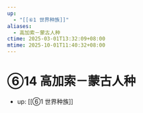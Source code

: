 ```yaml
---
up:
  - "[[⑥1 世界种族]]"
aliases:
  - 高加索－蒙古人种
ctime: 2025-03-01T13:32:09+08:00
mtime: 2025-10-01T11:40:32+08:00
---
```


# ⑥14 高加索－蒙古人种

- up: [[⑥1 世界种族]]
